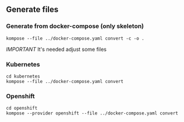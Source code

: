 ## Generate files

### Generate from docker-compose (only skeleton)
```
kompose --file ../docker-compose.yaml convert -c -o .
```

*IMPORTANT*
It's needed adjust some files

### Kubernetes
```shell
cd kubernetes
kompose --file ../docker-compose.yaml convert
```

### Openshift
```shell
cd openshift
kompose --provider openshift --file ../docker-compose.yaml convert
```